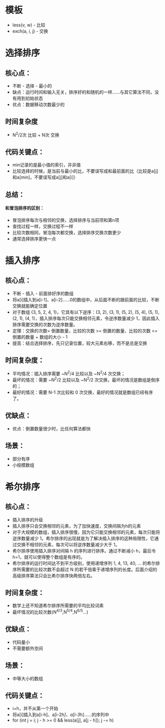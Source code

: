 # 模板

- less(v, w) - 比较
- exch(a, i, j) - 交换



# 选择排序

## 核心点：

- 不断 - 选择 - 最小的
- 缺点：运行时间和输入无关，排序好的和随机的一样……与其它算法不同，没有用到初始状态
- 优点：数据移动次数最少的

## 时间复杂度

- N<sup>2</sup>/2次 比较 + N次 交换

## 代码关键点：

- min记录的是最小值的索引，并非值
- 比较选择的时候，是当前与最小的比，不要误写成和最前面的比（比较是a[j]和a[min]，不要误写成a[j]和a[i]）

## 总结：

#### 和冒泡排序的区别：

- 冒泡排序每次与相邻的交换，选择排序与当前项和第n项
- 查找过程一样，交换过程不一样
- 比较次数相同，冒泡每次都交换，选择排序交换次数更少
- 通常选择排序更快一点





# 插入排序

## 核心点：

- 不断 - 插入 - 前面排好序的数组
- 将a[i]插入到a[i-1]、a[i-2]……0的数组中，从后面不断的跟前面的比较，不断交换就能确定位置
- 对于数组 {3, 5, 2, 4, 1}，它具有以下逆序：(3, 2), (3, 1), (5, 2), (5, 4), (5, 1), (2, 1), (4, 1)，插入排序每次只能交换相邻元素，令逆序数量减少 1，因此插入排序需要交换的次数为逆序数量。
- 定理：交换的次数= 倒置数量，比较的次数 >= 倒置的数量、比较的次数 <= 倒置的数量 + 数组的大小 - 1
- 提高：结合选择排序，先只记录位置，较大元素右移，而不是总是交换

## 时间复杂度：

- 平均情况：插入排序需要 \~N<sup>2</sup>/4 比较以及 \~N<sup>2</sup>/4 次交换；
- 最坏的情况：需要 \~N<sup>2</sup>/2 比较以及 \~N<sup>2</sup>/2 次交换，最坏的情况是数组是倒序的；
- 最好的情况：需要 N-1 次比较和 0 次交换，最好的情况就是数组已经有序了。

## 优缺点：

- 优点：倒置数量很少时，比任何算法都快

## 场景：

- 部分有序
- 小规模数组



# 希尔排序

## 核心点：

- 插入排序的升级
- 插入排序只会交换相邻的元素，为了加快速度，交换间隔为h的元素
- 对于大规模的数组，插入排序很慢，因为它只能交换相邻的元素，每次只能将逆序数量减少 1。希尔排序的出现就是为了解决插入排序的这种局限性，它通过交换不相邻的元素，每次可以将逆序数量减少大于 1。
- 希尔排序使用插入排序对间隔 h 的序列进行排序。通过不断减小 h，最后令 h=1，就可以使得整个数组是有序的。
- 希尔排序的运行时间达不到平方级别，使用递增序列 1, 4, 13, 40, ... 的希尔排序所需要的比较次数不会超过 N 的若干倍乘于递增序列的长度。后面介绍的高级排序算法只会比希尔排序快两倍左右。

## 时间复杂度：

- 数学上还不知道希尔排序所需要的平均比较词素
- 最坏情况的比较次数(N<sup>4/3</sup>,N<sup>5/4</sup>,N<sup>6/5</sup>...)

## 优缺点：

- 代码量小
- 不需要额外空间

## 场景：

- 中等大小的数组

## 代码关键点：

- i=h，并不从第一个开始
- 将a[i]插入到a[i-h]、a[i-2*h]、a[i-3*h]……的序列中
- for (int j = i; j - h >= 0 && less(a[j], a[j - h]); j -= h) 